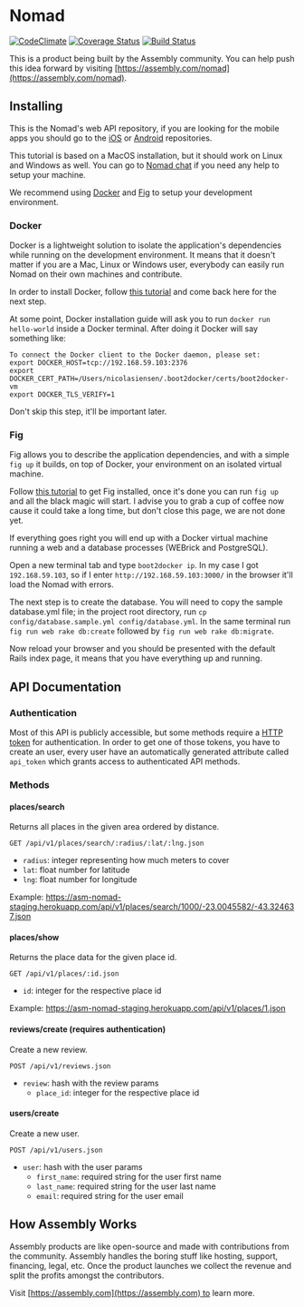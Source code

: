 # Nomad
[![CodeClimate](https://codeclimate.com/github/asm-products/nomad/badges/gpa.svg)](https://codeclimate.com/github/asm-products/nomad)
[![Coverage Status](https://img.shields.io/coveralls/asm-products/nomad.svg)](https://coveralls.io/r/asm-products/nomad)
[![Build Status](https://travis-ci.org/asm-products/nomad.svg?branch=master)](https://travis-ci.org/asm-products/nomad)

This is a product being built by the Assembly community. You can help push this idea forward by visiting [https://assembly.com/nomad](https://assembly.com/nomad).

## Installing

This is the Nomad's web API repository, if you are looking for the mobile apps you should go to the [iOS](https://github.com/asm-products/nomad-ios) or [Android](https://github.com/asm-products/nomad-android) repositories.

This tutorial is based on a MacOS installation, but it should work on Linux and Windows as well. You can go to [Nomad chat](https://assembly.com/chat/nomad) if you need any help to setup your machine.

We recommend using [Docker](https://www.docker.com/) and [Fig](http://www.fig.sh/index.html) to setup your development environment.

### Docker

Docker is a lightweight solution to isolate the application's dependencies while running on the development environment. It means that it doesn't matter if you are a Mac, Linux or Windows user, everybody can easily run Nomad on their own machines and contribute.

In order to install Docker, follow [this tutorial](https://docs.docker.com/installation/) and come back here for the next step.

At some point, Docker installation guide will ask you to run ```docker run hello-world``` inside a Docker terminal. After doing it Docker will say something like:

```
To connect the Docker client to the Docker daemon, please set:
export DOCKER_HOST=tcp://192.168.59.103:2376
export DOCKER_CERT_PATH=/Users/nicolasiensen/.boot2docker/certs/boot2docker-vm
export DOCKER_TLS_VERIFY=1
```

Don't skip this step, it'll be important later.

### Fig

Fig allows you to describe the application dependencies, and with a simple ```fig up``` it builds, on top of Docker, your environment on an isolated virtual machine.

Follow [this tutorial](http://www.fig.sh/install.html) to get Fig installed, once it's done you can run ```fig up``` and all the black magic will start. I advise you to grab a cup of coffee now cause it could take a long time, but don't close this page, we are not done yet.

If everything goes right you will end up with a Docker virtual machine running a web and a database processes (WEBrick and PostgreSQL).

Open a new terminal tab and type ```boot2docker ip```. In my case I got ```192.168.59.103```, so if I enter ```http://192.168.59.103:3000/``` in the browser it'll load the Nomad with errors.

The next step is to create the database. You will need to copy the sample database.yml file; in the project root directory, run ```cp config/database.sample.yml config/database.yml```. In the same terminal run ```fig run web rake db:create``` followed by ```fig run web rake db:migrate```.

Now reload your browser and you should be presented with the default Rails index page, it means that you have everything up and running.

## API Documentation

### Authentication

Most of this API is publicly accessible, but some methods require a [HTTP token](http://api.rubyonrails.org/classes/ActionController/HttpAuthentication/Token.html) for authentication. In order to get one of those tokens, you have to create an user, every user have an automatically generated attribute called ```api_token``` which grants access to authenticated API methods.

### Methods

#### places/search

Returns all places in the given area ordered by distance.

```
GET /api/v1/places/search/:radius/:lat/:lng.json
```

* ```radius```: integer representing how much meters to cover
* ```lat```: float number for latitude
* ```lng```: float number for longitude

Example: https://asm-nomad-staging.herokuapp.com/api/v1/places/search/1000/-23.0045582/-43.324637.json

#### places/show

Returns the place data for the given place id.

```
GET /api/v1/places/:id.json
```

* ```id```: integer for the respective place id

Example: https://asm-nomad-staging.herokuapp.com/api/v1/places/1.json

#### reviews/create (requires authentication)

Create a new review.

```
POST /api/v1/reviews.json
```

* ```review```: hash with the review params
  * ```place_id```: integer for the respective place id

#### users/create

Create a new user.

```
POST /api/v1/users.json
```

* ```user```: hash with the user params
  * ```first_name```: required string for the user first name
  * ```last_name```: required string for the user last name
  * ```email```: required string for the user email

## How Assembly Works

Assembly products are like open-source and made with contributions from the community. Assembly handles the boring stuff like hosting, support, financing, legal, etc. Once the product launches we collect the revenue and split the profits amongst the contributors.

Visit [https://assembly.com](https://assembly.com) to learn more.
